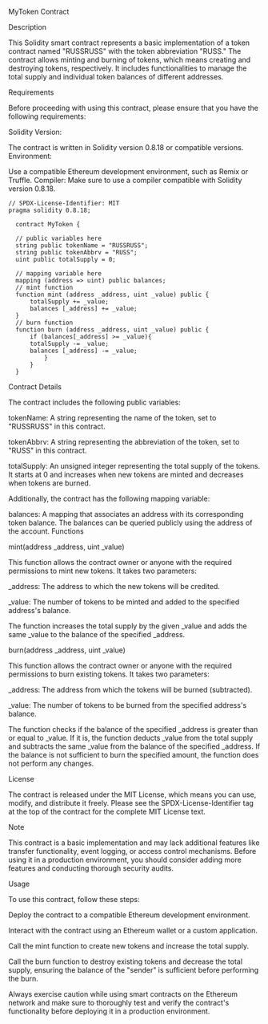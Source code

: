 MyToken Contract

Description

This Solidity smart contract represents a basic implementation of a token contract named "RUSSRUSS" with the token abbreviation "RUSS." The contract allows minting and burning of tokens, which means creating and destroying tokens, respectively. It includes functionalities to manage the total supply and individual token balances of different addresses.

Requirements

Before proceeding with using this contract, please ensure that you have the following requirements:

Solidity Version: 

The contract is written in Solidity version 0.8.18 or compatible versions.
Environment:

Use a compatible Ethereum development environment, such as Remix or Truffle.
Compiler:
Make sure to use a compiler compatible with Solidity version 0.8.18.

    // SPDX-License-Identifier: MIT
    pragma solidity 0.8.18;

      contract MyToken {

      // public variables here
      string public tokenName = "RUSSRUSS";
      string public tokenAbbrv = "RUSS";
      uint public totalSupply = 0;

      // mapping variable here
      mapping (address => uint) public balances;
      // mint function
      function mint (address _address, uint _value) public {
          totalSupply += _value;
          balances [_address] += _value;    
      }
      // burn function
      function burn (address _address, uint _value) public {
          if (balances[_address] >= _value){
          totalSupply -= _value;
          balances [_address] -= _value;  
              }   
          }
      }

Contract Details

The contract includes the following public variables:

tokenName: A string representing the name of the token, set to "RUSSRUSS" in this contract.

tokenAbbrv: A string representing the abbreviation of the token, set to "RUSS" in this contract.

totalSupply: An unsigned integer representing the total supply of the tokens. It starts at 0 and increases when new tokens are minted and decreases when tokens are burned.

Additionally, the contract has the following mapping variable:

balances: A mapping that associates an address with its corresponding token balance. The balances can be queried publicly using the address of the account.
Functions

mint(address _address, uint _value)

This function allows the contract owner or anyone with the required permissions to mint new tokens. It takes two parameters:

_address: The address to which the new tokens will be credited.

_value: The number of tokens to be minted and added to the specified address's balance.

The function increases the total supply by the given _value and adds the same _value to the balance of the specified _address.

burn(address _address, uint _value)

This function allows the contract owner or anyone with the required permissions to burn existing tokens. It takes two parameters:

_address: The address from which the tokens will be burned (subtracted).

_value: The number of tokens to be burned from the specified address's balance.

The function checks if the balance of the specified _address is greater than or equal to _value. If it is, the function deducts _value from the total supply and subtracts the same _value from the balance of the specified _address. If the balance is not sufficient to burn the specified amount, the function does not perform any changes.

License

The contract is released under the MIT License, which means you can use, modify, and distribute it freely. Please see the SPDX-License-Identifier tag at the top of the contract for the complete MIT License text.

Note

This contract is a basic implementation and may lack additional features like transfer functionality, event logging, or access control mechanisms. Before using it in a production environment, you should consider adding more features and conducting thorough security audits.

Usage

To use this contract, follow these steps:

Deploy the contract to a compatible Ethereum development environment.

Interact with the contract using an Ethereum wallet or a custom application.

Call the mint function to create new tokens and increase the total supply.

Call the burn function to destroy existing tokens and decrease the total supply, ensuring the balance of the "sender" is sufficient before performing the burn.

Always exercise caution while using smart contracts on the Ethereum network and make sure to thoroughly test and verify the contract's functionality before deploying it in a production environment.
